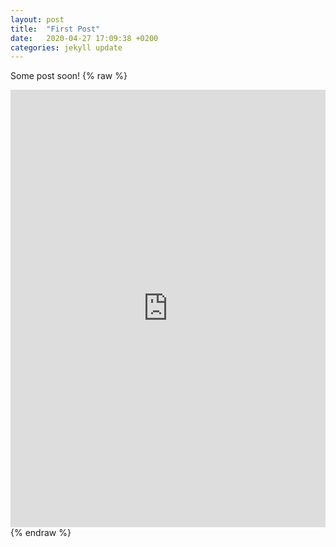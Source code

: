 ```yaml
---
layout: post
title:  "First Post"
date:   2020-04-27 17:09:38 +0200
categories: jekyll update
---
```

Some post soon!
{% raw %}
<iframe width="100%" height="700" src="https://app.powerbi.com/view?r=eyJrIjoiMmViZjcxNTctZGZkZC00YzNhLWI3ZWEtYTM1ODk5YmQzM2M0IiwidCI6Ijc0NjU3ZTFlLTk3NDMtNDhmMi04NjI4LTc4ZTlkMjlhYTA2NCIsImMiOjl9" frameborder="0" allowFullScreen="true"></iframe>
{% endraw %}